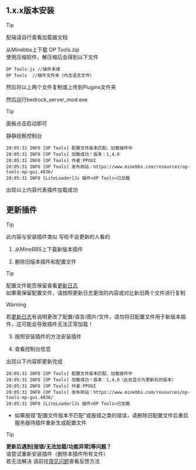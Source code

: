 ## 1.x.x版本安装
> [!tip]
> 配端请自行查看加载器文档

从Minebbs上下载 OP Tools.zip  
使用压缩软件，解压缩后会得到以下文件  
```文件
OP Tools.js //插件本体
OP Tools  //插件文件夹（内含语言文件）
```
然后将以上两个文件复制或上传到Plugins文件夹

然后运行bedrock_server_mod.exe
> [!TIP]
> 面板点击启动即可

静静观察控制台
```log
20:05:31 INFO [OP Tools] 配置文件版本匹配，加载插件中
20:05:31 INFO [OP Tools] 加载成功！版本：1,4,0
20:05:31 INFO [OP Tools] 作者:PPOUI
20:05:31 INFO [OP Tools] 发布网站：https://www.minebbs.com/resources/op-tools-op-gui.4836/
20:05:31 INFO [LiteLoader]Js 插件<OP Tools>已加载
```
出现以上内容代表插件加载成功

## 更新插件

> [!tip]
> 此内容与安装插件类似
> 写给不会更新的人看的

1. 从MineBBS上下载新版本插件

2. 删除旧版本插件和配置文件

> [!tip]
> 配置文件能否保留查看[更新日志](./md/log.md)  
> 如果需保留配置文件，请按照更新日志更改的内容或对比新旧两个文件进行复制  

> [!warning]
> 若[更新日志](./md/log.md)有说明更改了配置/语言/图片/文件，请勿将旧配置文件用于新版本插件，这可能会导致插件无法正常加载！

3. 按照安装插件的方法安装插件

4. 查看控制台信息

出现以下内容即更新完成

```log
20:05:31 INFO [OP Tools] 配置文件版本匹配，加载插件中
20:05:31 INFO [OP Tools] 加载成功！版本：1,4,0（此处显示为更新后的版本）
20:05:31 INFO [OP Tools] 作者:PPOUI
20:05:31 INFO [OP Tools] 发布网站：https://www.minebbs.com/resources/op-tools-op-gui.4836/
20:05:31 INFO [LiteLoader]Js 插件<OP Tools>已加载
```

- 如果报错“配置文件版本不匹配”或报错之类的错误，请删除旧配置文件后重启服务器待插件重新生成配置文件


> [!tip]
> **更新后遇到[报错/无法加载/功能异常]等问题？**  
> 请尝试重新安装插件（删除本插件所有文件）  
> 若无法解决 请前往[常见问题](./md/QA.md)查看反馈方法